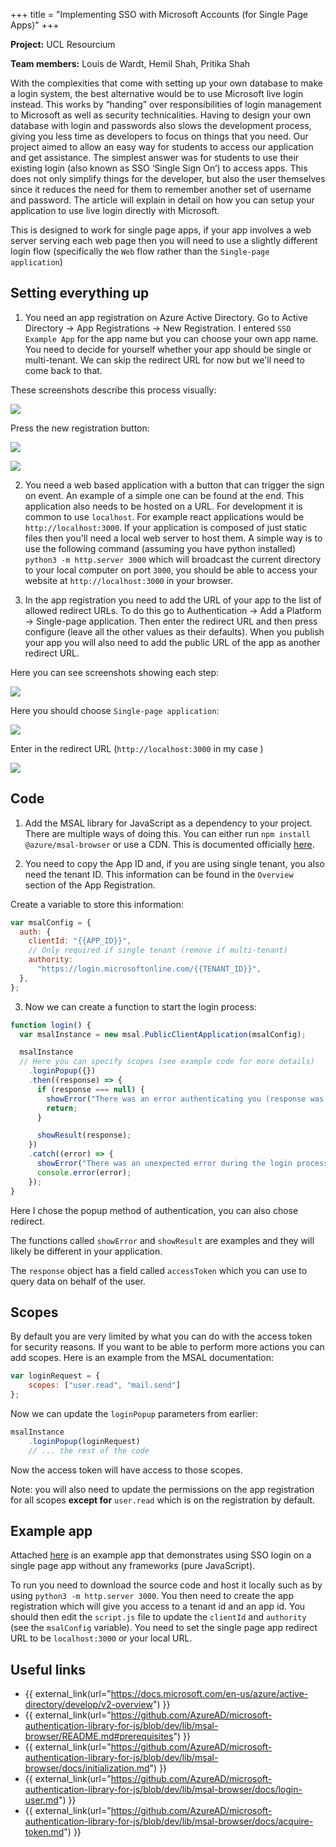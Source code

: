 +++
title = "Implementing SSO with Microsoft Accounts (for Single Page Apps)"
+++

**Project:** UCL Resourcium

**Team members:** Louis de Wardt, Hemil Shah, Pritika Shah

With the complexities that come with setting up your own database to make a login system, the best alternative would be to use Microsoft live login instead. This works by “handing” over responsibilities of login management to Microsoft as well as security technicalities. Having to design your own database with login and passwords also slows the development process, giving you less time as developers to focus on things that you need. Our project aimed to allow an easy way for students to access our application and get assistance. The simplest answer was for students to use their existing login (also known as SSO ‘Single Sign On’) to access apps. This does not only simplify things for the developer, but also the user themselves since it reduces the need for them to remember another set of username and password. The article will explain in detail on how you can setup your application to use live login directly with Microsoft.

This is designed to work for single page apps, if your app involves a web server serving each web page then you will need to use a slightly different login flow (specifically the `Web` flow rather than the `Single-page application`)

## Setting everything up

1. You need an app registration on Azure Active Directory. Go to Active Directory -> App Registrations -> New Registration. I entered `SSO Example App`  for the app name but you can choose your own app name. You need to decide for yourself whether your app should be single or multi-tenant. We can skip the redirect URL for now but we'll need to come back to that.

These screenshots describe this process visually:

![](./app_registrations.png)

Press the new registration button:

![](./new_registration_button.png)

![](./new_registration_form.png)

2. You need a web based application with a button that can trigger the sign on event. An example of a simple one can be found at the end. This application also needs to be hosted on a URL. For development it is common to use `localhost`. For example react applications would be `http://localhost:3000`. If your application is composed of just static files then you'll need a local web server to host them. A simple way is to use the following command (assuming you have python installed) `python3 -m http.server 3000` which will broadcast the current directory to your local computer on port `3000`, you should be able to access your website at `http://localhost:3000` in your browser.

3. In the app registration you need to add the URL of your app to the list of allowed redirect URLs. To do this go to Authentication -> Add a Platform -> Single-page application. Then enter the redirect URL and then press configure (leave all the other values as their defaults). When you publish your app you will also need to add the public URL of the app as another redirect URL.

Here you can see screenshots showing each step:

![](./authentication.png)

Here you should choose `Single-page application`:

![](./choose_single_page_app.png)

Enter in the redirect URL (`http://localhost:3000` in my case )

![](./platform_form.png)


## Code

1. Add the MSAL library for JavaScript as a dependency to your project. There are multiple ways of doing this. You can either run `npm install @azure/msal-browser` or use a CDN. This is documented officially [here](https://github.com/AzureAD/microsoft-authentication-library-for-js/blob/dev/lib/msal-browser/README.md#prerequisites).

2. You need to copy the App ID and, if you are using single tenant, you also need the tenant ID. This information can be found in the `Overview` section of the App Registration.

  Create a variable to store this information:

  ```js
  var msalConfig = {
    auth: {
      clientId: "{{APP_ID}}",
      // Only required if single tenant (remove if multi-tenant)
      authority:
        "https://login.microsoftonline.com/{{TENANT_ID}}",
    },
  };
   ```
3. Now we can create a function to start the login process:

  ```js
  function login() {
    var msalInstance = new msal.PublicClientApplication(msalConfig);

    msalInstance
    // Here you can specify scopes (see example code for more details)
      .loginPopup({})
      .then((response) => {
        if (response === null) {
          showError("There was an error authenticating you (response was null)");
          return;
        }

        showResult(response);
      })
      .catch((error) => {
        showError("There was an unexpected error during the login process");
        console.error(error);
      });
  }
  ```

Here I chose the popup method of authentication, you can also chose redirect.

The functions called `showError` and `showResult` are examples and they will likely be different in your application.

 The `response` object has a field called `accessToken` which you can use to query data on behalf of the user.

## Scopes

By default you are very limited by what you can do with the access token for security reasons. If you want to be able to perform more actions you can add scopes. Here is an example from the MSAL documentation:

```js
var loginRequest = {
    scopes: ["user.read", "mail.send"]
};
```

Now we can update the `loginPopup` parameters from earlier:

```js
msalInstance
    .loginPopup(loginRequest)
    // ... the rest of the code
```

Now the access token will have access to those scopes.

Note: you will also need to update the permissions on the app registration for all scopes **except for** `user.read` which is on the registration by default.

## Example app

Attached [here](./example_site.zip) is an example app that demonstrates using SSO login on a single page app without any frameworks (pure JavaScript).

To run you need to download the source code and host it locally such as by using `python3 -m http.server 3000`. You then need to create the app registration which will give you access to a tenant id and an app id. You should then edit the `script.js` file to update the `clientId` and `authority` (see the `msalConfig` variable). You need to set the single page app redirect URL to be `localhost:3000` or your local URL.

## Useful links

- {{ external_link(url="https://docs.microsoft.com/en-us/azure/active-directory/develop/v2-overview") }}
- {{ external_link(url="https://github.com/AzureAD/microsoft-authentication-library-for-js/blob/dev/lib/msal-browser/README.md#prerequisites") }}
- {{ external_link(url="https://github.com/AzureAD/microsoft-authentication-library-for-js/blob/dev/lib/msal-browser/docs/initialization.md") }}
- {{ external_link(url="https://github.com/AzureAD/microsoft-authentication-library-for-js/blob/dev/lib/msal-browser/docs/login-user.md") }}
- {{ external_link(url="https://github.com/AzureAD/microsoft-authentication-library-for-js/blob/dev/lib/msal-browser/docs/acquire-token.md") }}
